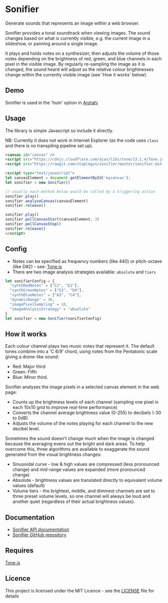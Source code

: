 # Sonifier

Generate sounds that represents an image within a web browser.

Sonifier provides a tonal soundtrack when viewing images. The sound changes
based on what is currently visible, e.g. the current image in a slideshow,
or panning around a single image.

It plays and holds notes on a synthesizer, then adjusts the volume of those
notes depending on the brightness of red, green, and blue channels in each
pixel in the visible image. By regularly re-sampling the image as it is
changed, the sound heard will adjust as the relative colour brightnesses
change within the currently visible image (see 'How it works' below).

## Demo

Sonifier is used in the 'hum' option in [Arotahi](https://staplegun.github.io/arotahi/)

## Usage

The library is simple Javascript so include it directly.

NB: Currently it does not work in Internet Explorer (as the code uses `class`
and there is no transpiling pipeline set up).

```HTML
<canvas id="canvas" />
<script src="https://cdnjs.cloudflare.com/ajax/libs/tone/13.1.4/Tone.js"></script>
<script src="https://rawgit.com/staplegun/sonifier/master/sonifier.min.js"></script>

<script type="text/javascript">
let canvasElement = document.getElementById('mycanvas');
let sonifier = new Sonifier()

// usually each method below would be called by a triggering action
sonifier.play()
sonifier.analyseCanvas(canvasElement)
sonifier.release()

sonifier.play()
sonifier.pollCanvasStart(canvasElement, 3)
sonifier.pollCanvasStop()
sonifier.release()
</script>
```

## Config

* Notes can be specified as frequency numbers (like 440) or pitch-octave (like D#2) - see: [Tone.js](https://tonejs.github.io/)
* There are two image analysis strategies available: `absolute` and `tiers`

```javascript
let sonifierConfig = {
  "synthRedNotes" = ["C2", "E2"],
  "synthGreenNotes" = ["G3", "D4"],
  "synthBlueNotes" = ["A3", "C4"],
  "dynamicRange" = 30,
  "imagePixelSampling" = 10,
  "imageAnalysisStrategy" = "absolute"
}
let sonifier = new Sonifier(sonifierConfig)
```

## How it works

Each colour channel plays two music notes that represent it.
The default tones combine into a 'C 6/9' chord,
using notes from the Pentatonic scale giving a drone-like sound:
* Red: Major third
* Green: Fifth
* Blue: Minor third.

Sonifier analyses the image pixels in a selected canvas element in the web page:
* Counts up the brightness levels of each channel (sampling one pixel in each 10x10 grid to improve real-time performance)
* Converts the channel average brightness value (0-255) to decibels (-30 to 0dB)
* Adjusts the volume of the notes playing for each channel to the new decibel level.

Sometimes the sound doesn't change much when the image is changed because the
averaging evens out the bright and dark areas. To help overcome this,
three algorithms are available to exaggerate the sound generated from
the visual brightness changes:
* Sinusoidal curve - low & high values are compressed (less pronounced change) and mid-range values are expanded (more pronounced change)
* Absolute - brightness values are translated directly to equivalent volume values (default)
* Volume tiers - the brightest, middle, and dimmest channels are set to three preset volume levels, so one channel will always be loud and another quiet (regardless of their actual brightness values).

## Documentation

* [Sonifier API documentation](https://staplegun.github.io/sonifier/)
* [Sonifier GitHub repository](https://github.com/staplegun/sonifier/)

## Requires

[Tone.js](https://tonejs.github.io/)

## Licence

This project is licensed under the MIT Licence - see the
[LICENSE](LICENSE) file for details
